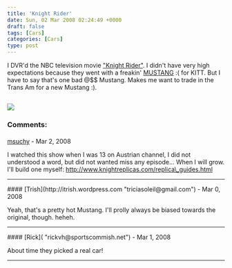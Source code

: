 ```yaml
---
title: 'Knight Rider'
date: Sun, 02 Mar 2008 02:24:49 +0000
draft: false
tags: [Cars]
categories: [Cars]
type: post
---
```


I DVR'd the NBC television movie ["Knight Rider"](http://www.knightridermovie.com/). I didn't have very high expectations because they went with a freakin' [MUSTANG](http://carscoop.blogspot.com/2007/11/shelby-gt500-kr-to-star-in-new-knight.html) :( for KITT. But I have to say that's one bad @$$ Mustang. Makes me want to trade in the Trans Am for a new Mustang :).

![](http://www.knightridermovie.com/images/index_07.gif)
---
### Comments:
####
[msuchy]( "miroslav@suchy.cz") - <time datetime="2008-03-04 14:38:23">Mar 2, 2008</time>

I watched this show when I was 13 on Austrian channel, I did not understood a word, but did not wanted miss any episode... When I will grow. I'll build one myself: http://www.knightreplicas.com/replica\_guides.html
<hr />
####
[Trish](http://itrish.wordpress.com "triciasoleil@gmail.com") - <time datetime="2008-03-02 10:57:21">Mar 0, 2008</time>

Yeah, that's a pretty hot Mustang. I'll prolly always be biased towards the original, though. heheh.
<hr />
####
[Rick]( "rickvh@sportscommish.net") - <time datetime="2008-03-03 07:20:56">Mar 1, 2008</time>

About time they picked a real car!
<hr />
